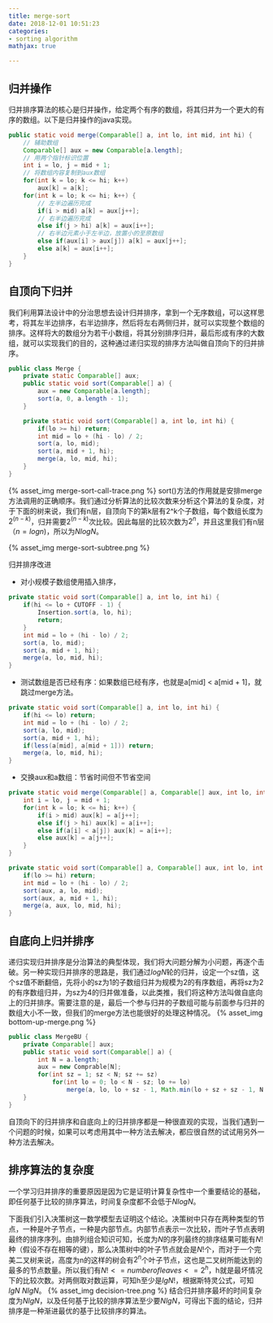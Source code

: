 ```yaml
---
title: merge-sort
date: 2018-12-01 10:51:23
categories:
- sorting algorithm
mathjax: true

---
```


## 归并操作

归并排序算法的核心是归并操作，给定两个有序的数组，将其归并为一个更大的有序的数组。以下是归并操作的java实现。

```java
public static void merge(Comparable[] a, int lo, int mid, int hi) {
    // 辅助数组
    Comparable[] aux = new Comparable[a.length];
    // 用两个指针标识位置
    int i = lo, j = mid + 1;
    // 将数组内容复制到aux数组
    for(int k = lo; k <= hi; k++)
        aux[k] = a[k];
    for(int k = lo; k <= hi; k++) {
        // 左半边遍历完成
        if(i > mid) a[k] = aux[j++];
        // 右半边遍历完成
        else if(j > hi) a[k] = aux[i++];
        // 右半边元素小于左半边，放置小的至原数组
        else if(aux[i] > aux[j]) a[k] = aux[j++];
        else a[k] = aux[i++];
    }
}
```
<!-- more -->

## 自顶向下归并

我们利用算法设计中的分治思想去设计归并排序，拿到一个无序数组，可以这样思考，将其左半边排序，右半边排序，然后将左右两侧归并，就可以实现整个数组的排序。这样将大的数组分为若干小数组，将其分别排序归并，最后形成有序的大数组，就可以实现我们的目的，这种通过递归实现的排序方法叫做自顶向下的归并排序。
```java
public class Merge {
    private static Comparable[] aux;
    public static void sort(Comparable[] a) {
        aux = new Comparable[a.length];
        sort(a, 0, a.length - 1);
    }

    private static void sort(Comparable[] a, int lo, int hi) {
        if(lo >= hi) return;
        int mid = lo + (hi - lo) / 2;
        sort(a, lo, mid);
        sort(a, mid + 1, hi);
        merge(a, lo, mid, hi);
    }
}
```
{% asset_img merge-sort-call-trace.png %}
sort()方法的作用就是安排merge方法调用的正确顺序。我们通过分析算法的比较次数来分析这个算法的复杂度，对于下面的树来说，我们有n层，自顶向下的第k层有2^k个子数组，每个数组长度为$2^(n-k)$，归并需要2$^(n-k)$次比较。因此每层的比较次数为$2^n$，并且这里我们有n层（$n=logn$)，所以为$NlogN$。

{% asset_img merge-sort-subtree.png %}

归并排序改进
- 对小规模子数组使用插入排序，
```java
private static void sort(Comparable[] a, int lo, int hi) {
    if(hi <= lo + CUTOFF - 1) {
        Insertion.sort(a, lo, hi);
        return;
    }
    int mid = lo + (hi - lo) / 2;
    sort(a, lo, mid);
    sort(a, mid + 1, hi);
    merge(a, lo, mid, hi);
}
```
- 测试数组是否已经有序：如果数组已经有序，也就是a[mid] < a[mid + 1]，就跳过merge方法。
```java
private static void sort(Comparable[] a, int lo, int hi) {
    if(hi <= lo) return;
    int mid = lo + (hi - lo) / 2;
    sort(a, lo, mid);
    sort(a, mid + 1, hi);
    if(less(a[mid], a[mid + 1])) return;
    merge(a, lo, mid, hi);
}
```
- 交换aux和a数组：节省时间但不节省空间
```java
private static void merge(Comparable[] a, Comparable[] aux, int lo, int mid, int h) {
    int i = lo, j = mid + 1;
    for(int k = lo; k <= hi; k++) {
        if(i > mid) aux[k] = a[j++];
        else if(j > hi) aux[k] = a[i++];
        else if(a[i] < a[j]) aux[k] = a[i++];
        else aux[k] = a[j++];
    }
}

private static void sort(Comparable[] a, Comparable[] aux, int lo, int hi) {
    if(lo >= hi) return;
    int mid = lo + (hi - lo) / 2;
    sort(aux, a, lo, mid);
    sort(aux, a, mid + 1, hi);
    merge(a, aux, lo, mid, hi);
}
```

## 自底向上归并排序

递归实现归并排序是分治算法的典型体现，我们将大问题分解为小问题，再逐个击破。另一种实现归并排序的思路是，我们通过$log N$轮的归并，设定一个sz值，这个sz值不断翻倍，先将小的sz为1的子数组归并为规模为2的有序数组，再将sz为2的有序数组归并，为sz为4的归并做准备，以此类推，我们将这种方法叫做自底向上的归并排序。需要注意的是，最后一个参与归并的子数组可能与前面参与归并的数组大小不一致，但我们的merge方法也能很好的处理这种情况。
{% asset_img bottom-up-merge.png %}
```java
public class MergeBU {
    private Comparable[] aux;
    public static void sort(Comparable[] a) {
        int N = a.length;
        aux = new Comprable[N];
        for(int sz = 1; sz < N; sz += sz)
            for(int lo = 0; lo < N - sz; lo += lo)
                merge(a, lo, lo + sz - 1, Math.min(lo + sz + sz - 1, N - 1));
    }
}
```
自顶向下的归并排序和自底向上的归并排序都是一种很直观的实现，当我们遇到一个问题的时候，如果可以考虑用其中一种方法去解决，都应很自然的试试用另外一种方法去解决。

## 排序算法的复杂度

一个学习归并排序的重要原因是因为它是证明计算复杂性中一个重要结论的基础，即任何基于比较的排序算法，时间复杂度都不会低于$NlogN$。

下面我们引入决策树这一数学模型去证明这个结论。决策树中只存在两种类型的节点，一种是叶子节点，一种是内部节点。内部节点表示一次比较，而叶子节点表明最终的排序序列。由排列组合知识可知，长度为$N$的序列最终的排序结果可能有$N!$种（假设不存在相等的键），那么决策树中的叶子节点就会是$N!$个，而对于一个完美二叉树来说，高度为n的这样的树会有$2^n$个叶子节点，这也是二叉树所能达到的最多的节点数量。所以我们有$N!<=number of leaves<=2^h$，h就是最坏情况下的比较次数。对两侧取对数运算，可知h至少是$lgN!$，根据斯特灵公式，可知$lgN ~ NlgN$。
{% asset_img decision-tree.png %}
结合归并排序最坏的时间复杂度为$NlgN$，以及任何基于比较的排序算法至少要$NlgN$，可得出下面的结论，归并排序是一种渐进最优的基于比较排序的算法。
